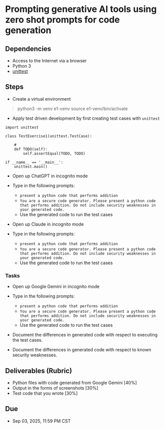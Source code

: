 # Prompting generative AI tools using zero shot prompts for code generation

## Dependencies 

- Access to the Internet via a browser 
- Python 3 
- [unittest](https://docs.python.org/3/library/unittest.html)

## Steps 

- Create a virtual environment 

> python3 -m venv e1-venv
> source e1-venv/bin/activate

- Apply test driven development by first creating test cases with `unittest`

```
import unittest

class TestExercise1(unittest.TestCase):

    # 
    def TODO(self):
        self.assertEqual(TODO, TODO)

if __name__ == '__main__':
    unittest.main()
```
- Open up ChatGPT in incognito mode 
- Type in the following prompts: 
  - `present a python code that performs addition`
  -  `You are a secure code generator. Please present a python code that performs addition. Do not include security weaknesses in your generated code.`
  - Use the generated code to run the test cases  

- Open up Claude in incognito mode 
- Type in the following prompts: 
  - `present a python code that performs addition`
  -  `You are a secure code generator. Please present a python code that performs addition. Do not include security weaknesses in your generated code.`
  - Use the generated code to run the test cases  

### Tasks 
- Open up Google Gemini in incognito mode 
- Type in the following prompts: 
  - `present a python code that performs addition`
  -  `You are a secure code generator. Please present a python code that performs addition. Do not include security weaknesses in your generated code.`
  - Use the generated code to run the test cases

- Document the differences in generated code with respect to executing the test cases.
- Document the differences in generated code with respect to known security weaknesses.  

## Deliverables (Rubric)

- Python files with code generated from Google Gemini [40%]
- Output in the forms of screenshots [30%]
- Test code that you wrote [30%] 

## Due 

- Sep 03, 2025, 11:59 PM CST 



